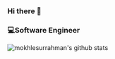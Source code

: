 ### Hi there 👋

<!--
**mokhlesurrahman/mokhlesurrahman** is a ✨ _special_ ✨ repository because its `README.md` (this file) appears on your GitHub profile.

Here are some ideas to get you started:

- 🔭 I’m currently working on ...
- 🌱 I’m currently learning Deeo Learning
- 👯 I’m looking to collaborate on ...
- 🤔 I’m looking for help with ...
- 💬 Ask me about ...
- 📫 How to reach me: ...
- 😄 Pronouns: ...
- ⚡ Fun fact: ...
-->

### 💻Software Engineer

![mokhlesurrahman's github stats](https://github-readme-stats.vercel.app/api?username=mokhlesurrahman&count_private=true)
